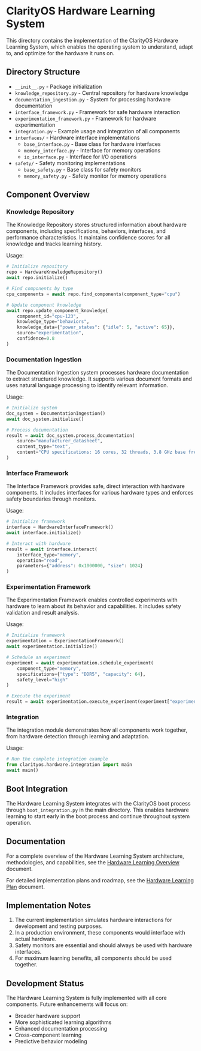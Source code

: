 # ClarityOS Hardware Learning System

This directory contains the implementation of the ClarityOS Hardware Learning System, which enables the operating system to understand, adapt to, and optimize for the hardware it runs on.

## Directory Structure

- `__init__.py` - Package initialization
- `knowledge_repository.py` - Central repository for hardware knowledge
- `documentation_ingestion.py` - System for processing hardware documentation
- `interface_framework.py` - Framework for safe hardware interaction
- `experimentation_framework.py` - Framework for hardware experimentation
- `integration.py` - Example usage and integration of all components
- `interfaces/` - Hardware interface implementations
  - `base_interface.py` - Base class for hardware interfaces
  - `memory_interface.py` - Interface for memory operations
  - `io_interface.py` - Interface for I/O operations
- `safety/` - Safety monitoring implementations
  - `base_safety.py` - Base class for safety monitors
  - `memory_safety.py` - Safety monitor for memory operations

## Component Overview

### Knowledge Repository

The Knowledge Repository stores structured information about hardware components, including specifications, behaviors, interfaces, and performance characteristics. It maintains confidence scores for all knowledge and tracks learning history.

Usage:
```python
# Initialize repository
repo = HardwareKnowledgeRepository()
await repo.initialize()

# Find components by type
cpu_components = await repo.find_components(component_type="cpu")

# Update component knowledge
await repo.update_component_knowledge(
    component_id="cpu-123",
    knowledge_type="behaviors",
    knowledge_data={"power_states": {"idle": 5, "active": 65}},
    source="experimentation",
    confidence=0.8
)
```

### Documentation Ingestion

The Documentation Ingestion system processes hardware documentation to extract structured knowledge. It supports various document formats and uses natural language processing to identify relevant information.

Usage:
```python
# Initialize system
doc_system = DocumentationIngestion()
await doc_system.initialize()

# Process documentation
result = await doc_system.process_documentation(
    source="manufacturer_datasheet",
    content_type="text",
    content="CPU specifications: 16 cores, 32 threads, 3.8 GHz base frequency..."
)
```

### Interface Framework

The Interface Framework provides safe, direct interaction with hardware components. It includes interfaces for various hardware types and enforces safety boundaries through monitors.

Usage:
```python
# Initialize framework
interface = HardwareInterfaceFramework()
await interface.initialize()

# Interact with hardware
result = await interface.interact(
    interface_type="memory",
    operation="read",
    parameters={"address": 0x1000000, "size": 1024}
)
```

### Experimentation Framework

The Experimentation Framework enables controlled experiments with hardware to learn about its behavior and capabilities. It includes safety validation and result analysis.

Usage:
```python
# Initialize framework
experimentation = ExperimentationFramework()
await experimentation.initialize()

# Schedule an experiment
experiment = await experimentation.schedule_experiment(
    component_type="memory",
    specifications={"type": "DDR5", "capacity": 64},
    safety_level="high"
)

# Execute the experiment
result = await experimentation.execute_experiment(experiment["experiment_id"])
```

### Integration

The integration module demonstrates how all components work together, from hardware detection through learning and adaptation.

Usage:
```python
# Run the complete integration example
from clarityos.hardware.integration import main
await main()
```

## Boot Integration

The Hardware Learning System integrates with the ClarityOS boot process through `boot_integration.py` in the main directory. This enables hardware learning to start early in the boot process and continue throughout system operation.

## Documentation

For a complete overview of the Hardware Learning System architecture, methodologies, and capabilities, see the [Hardware Learning Overview](../docs/HARDWARE_LEARNING_OVERVIEW.md) document.

For detailed implementation plans and roadmap, see the [Hardware Learning Plan](../docs/HARDWARE_LEARNING_PLAN.md) document.

## Implementation Notes

1. The current implementation simulates hardware interactions for development and testing purposes.
2. In a production environment, these components would interface with actual hardware.
3. Safety monitors are essential and should always be used with hardware interfaces.
4. For maximum learning benefits, all components should be used together.

## Development Status

The Hardware Learning System is fully implemented with all core components. Future enhancements will focus on:

- Broader hardware support
- More sophisticated learning algorithms
- Enhanced documentation processing
- Cross-component learning
- Predictive behavior modeling
